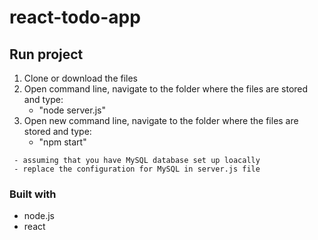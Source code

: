# react-todo-app

## Run project

1. Clone or download the files
2. Open command line, navigate to the folder where the files are stored and type:
   - "node server.js"
3. Open new command line, navigate to the folder where the files are stored and type:
   - "npm start"
   
```
 - assuming that you have MySQL database set up loacally
 - replace the configuration for MySQL in server.js file
```

### Built with
* node.js
* react
